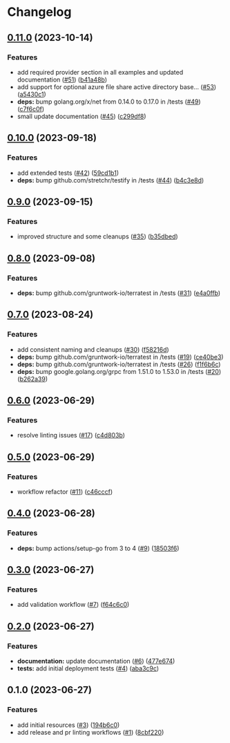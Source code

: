 # Changelog

## [0.11.0](https://github.com/CloudNationHQ/az-cn-module-tf-sa/compare/v0.10.0...v0.11.0) (2023-10-14)


### Features

* add required provider section in all examples and updated documentation ([#51](https://github.com/CloudNationHQ/az-cn-module-tf-sa/issues/51)) ([b41a48b](https://github.com/CloudNationHQ/az-cn-module-tf-sa/commit/b41a48b7dfb7b8491315224b8525a614ef235ee0))
* add support for optional azure file share active directory base… ([#53](https://github.com/CloudNationHQ/az-cn-module-tf-sa/issues/53)) ([a5430c1](https://github.com/CloudNationHQ/az-cn-module-tf-sa/commit/a5430c1928365c582e4a2fc42bf8a606789d7ea2))
* **deps:** bump golang.org/x/net from 0.14.0 to 0.17.0 in /tests ([#49](https://github.com/CloudNationHQ/az-cn-module-tf-sa/issues/49)) ([c7f6c0f](https://github.com/CloudNationHQ/az-cn-module-tf-sa/commit/c7f6c0f69f5f2e8a87438260a3bb24e4e6ce6e38))
* small update documentation ([#45](https://github.com/CloudNationHQ/az-cn-module-tf-sa/issues/45)) ([c299df8](https://github.com/CloudNationHQ/az-cn-module-tf-sa/commit/c299df805ec1dbbabcde3ffee2b2a44e9b4d3480))

## [0.10.0](https://github.com/CloudNationHQ/az-cn-module-tf-sa/compare/v0.9.0...v0.10.0) (2023-09-18)


### Features

* add extended tests ([#42](https://github.com/CloudNationHQ/az-cn-module-tf-sa/issues/42)) ([59cd1b1](https://github.com/CloudNationHQ/az-cn-module-tf-sa/commit/59cd1b1fbe1df8a4be91ab17cde024db064688e9))
* **deps:** bump github.com/stretchr/testify in /tests ([#44](https://github.com/CloudNationHQ/az-cn-module-tf-sa/issues/44)) ([b4c3e8d](https://github.com/CloudNationHQ/az-cn-module-tf-sa/commit/b4c3e8deab2454c777a02d7e088d753592fb12b4))

## [0.9.0](https://github.com/CloudNationHQ/az-cn-module-tf-sa/compare/v0.8.0...v0.9.0) (2023-09-15)


### Features

* improved structure and some cleanups ([#35](https://github.com/CloudNationHQ/az-cn-module-tf-sa/issues/35)) ([b35dbed](https://github.com/CloudNationHQ/az-cn-module-tf-sa/commit/b35dbed78450cb7d983730eb513912314bfe4acd))

## [0.8.0](https://github.com/CloudNationHQ/az-cn-module-tf-sa/compare/v0.7.0...v0.8.0) (2023-09-08)


### Features

* **deps:** bump github.com/gruntwork-io/terratest in /tests ([#31](https://github.com/CloudNationHQ/az-cn-module-tf-sa/issues/31)) ([e4a0ffb](https://github.com/CloudNationHQ/az-cn-module-tf-sa/commit/e4a0ffb9d7bacfa16221024b39349e92fc4dfac7))

## [0.7.0](https://github.com/CloudNationHQ/az-cn-module-tf-sa/compare/v0.6.0...v0.7.0) (2023-08-24)


### Features

* add consistent naming and cleanups ([#30](https://github.com/CloudNationHQ/az-cn-module-tf-sa/issues/30)) ([f58216d](https://github.com/CloudNationHQ/az-cn-module-tf-sa/commit/f58216dffd83e74a2dfadd920e716ded9911f647))
* **deps:** bump github.com/gruntwork-io/terratest in /tests ([#19](https://github.com/CloudNationHQ/az-cn-module-tf-sa/issues/19)) ([ce40be3](https://github.com/CloudNationHQ/az-cn-module-tf-sa/commit/ce40be3934218fd992cc0f6e5c357fb011cc0666))
* **deps:** bump github.com/gruntwork-io/terratest in /tests ([#26](https://github.com/CloudNationHQ/az-cn-module-tf-sa/issues/26)) ([f1f6b6c](https://github.com/CloudNationHQ/az-cn-module-tf-sa/commit/f1f6b6c54a962a54df8beccb9a07dde13ca53c0d))
* **deps:** bump google.golang.org/grpc from 1.51.0 to 1.53.0 in /tests ([#20](https://github.com/CloudNationHQ/az-cn-module-tf-sa/issues/20)) ([b262a39](https://github.com/CloudNationHQ/az-cn-module-tf-sa/commit/b262a397d344ea7b19793f7dbc09aa90a0e3644c))

## [0.6.0](https://github.com/CloudNationHQ/az-cn-module-tf-sa/compare/v0.5.0...v0.6.0) (2023-06-29)


### Features

* resolve linting issues ([#17](https://github.com/CloudNationHQ/az-cn-module-tf-sa/issues/17)) ([c4d803b](https://github.com/CloudNationHQ/az-cn-module-tf-sa/commit/c4d803b4c1f7fc99e9684458cd22048423e5ff77))

## [0.5.0](https://github.com/CloudNationHQ/az-cn-module-tf-sa/compare/v0.4.0...v0.5.0) (2023-06-29)


### Features

* workflow refactor ([#11](https://github.com/CloudNationHQ/az-cn-module-tf-sa/issues/11)) ([c46cccf](https://github.com/CloudNationHQ/az-cn-module-tf-sa/commit/c46cccfdcaf518dc37d89c415b851ff3a0b46146))

## [0.4.0](https://github.com/CloudNationHQ/az-cn-module-tf-sa/compare/v0.3.0...v0.4.0) (2023-06-28)


### Features

* **deps:** bump actions/setup-go from 3 to 4 ([#9](https://github.com/CloudNationHQ/az-cn-module-tf-sa/issues/9)) ([18503f6](https://github.com/CloudNationHQ/az-cn-module-tf-sa/commit/18503f6d55f1af4cb66bc4c28d36a87918995de1))

## [0.3.0](https://github.com/CloudNationHQ/az-cn-module-tf-sa/compare/v0.2.0...v0.3.0) (2023-06-27)


### Features

* add validation workflow ([#7](https://github.com/CloudNationHQ/az-cn-module-tf-sa/issues/7)) ([f64c6c0](https://github.com/CloudNationHQ/az-cn-module-tf-sa/commit/f64c6c073045a191a522a3424b1bd64317f1ecd2))

## [0.2.0](https://github.com/CloudNationHQ/az-cn-module-tf-sa/compare/v0.1.0...v0.2.0) (2023-06-27)


### Features

* **documentation:** update documentation ([#6](https://github.com/CloudNationHQ/az-cn-module-tf-sa/issues/6)) ([477e674](https://github.com/CloudNationHQ/az-cn-module-tf-sa/commit/477e67460cf9959fd808bc98dfbea89ef93ef85b))
* **tests:** add initial deployment tests ([#4](https://github.com/CloudNationHQ/az-cn-module-tf-sa/issues/4)) ([aba3c9c](https://github.com/CloudNationHQ/az-cn-module-tf-sa/commit/aba3c9c8b704cb040ae0567abeea0355cdeb2aac))

## 0.1.0 (2023-06-27)


### Features

* add initial resources ([#3](https://github.com/CloudNationHQ/az-cn-module-tf-sa/issues/3)) ([194b6c0](https://github.com/CloudNationHQ/az-cn-module-tf-sa/commit/194b6c021a1dca91ac6d65f093f66b462559f996))
* add release and pr linting workflows ([#1](https://github.com/CloudNationHQ/az-cn-module-tf-sa/issues/1)) ([8cbf220](https://github.com/CloudNationHQ/az-cn-module-tf-sa/commit/8cbf220441cd3b16448c33ea318757dfa31c7a52))
